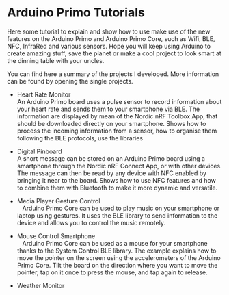 # Arduino Primo Tutorials

Here some tutorial to explain and show how to use make use of the new features on the Arduino Primo and Arduino Primo Core, 
such as Wifi, BLE, NFC, InfraRed and various sensors. Hope you will keep using Arduino to create amazing stuff, save the 
planet or make a cool project to look smart at the dinning table with your uncles.

You can find here a summary of the projects I developed. More information can be found by opening the single projects.

* Heart Rate Monitor   
    An Arduino Primo board uses a pulse sensor to record information about your heart rate and sends them to your 
    smartphone via BLE. The information are displayed by mean of the Nordic nRF Toolbox App, that should be downloaded 
    directly on your smartphone.
    Shows how to process the incoming information from a sensor, how to organise them following the BLE protocols,
    use the libraries

* Digital Pinboard   
    A short message can be stored on an Arduino Primo board using a smartphone through the Nordic nRF Connect App, or 
    with other devices.
    The message can then be read by any device with NFC enabled by bringing it near to the board.
    Shows how to use NFC features and how to combine them with Bluetooth to make it more dynamic and versatile.
    
* Media Player Gesture Control  
    Arduino Primo Core can be used to play music on your smartphone or laptop using gestures. 
    It uses the BLE library to send information to the device and allows you to control the music remotely.

* Mouse Control Smartphone  
    Arduino Primo Core can be used as a mouse for your smartphone thanks to the System Control BLE library.
    The example explains how to move the pointer on the screen using the accelerometers of the Arduino Primo Core. 
    Tilt the board on the direction where you want to move the pointer, tap on it once to press the mouse, 
    and tap again to release.

*   Weather Monitor
    
